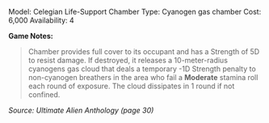 Model: Celegian Life-Support Chamber
Type: Cyanogen gas chamber
Cost: 6,000
Availability: 4

**Game Notes:** 
> Chamber provides full cover to its occupant and has a Strength of 5D to resist damage. If destroyed, it releases a 10-meter-radius cyanogens gas cloud that deals a temporary -1D Strength penalty to non-cyanogen breathers in the area who fail a **Moderate** stamina roll each round of exposure. The cloud dissipates in 1 round if not confined.

*Source: Ultimate Alien Anthology (page 30)*